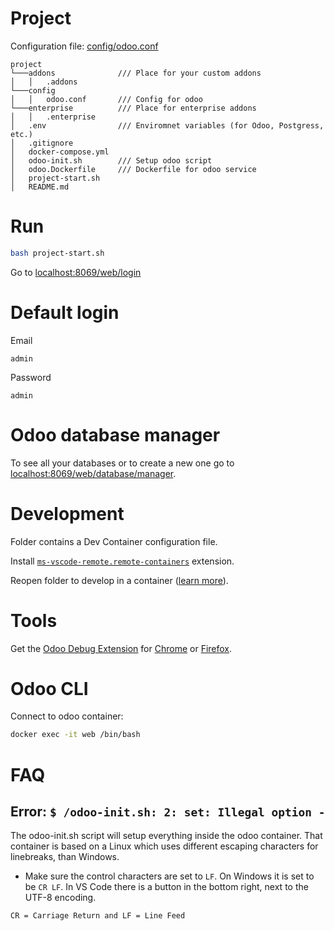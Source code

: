 # Project 

Configuration file: [config/odoo.conf](config/odoo.conf)

```
project
└───addons              /// Place for your custom addons
│   │   .addons
└───config
│   │   odoo.conf       /// Config for odoo
└───enterprise          /// Place for enterprise addons
│   │   .enterprise
│   .env                /// Enviromnet variables (for Odoo, Postgress, etc.)
│   .gitignore
│   docker-compose.yml
│   odoo-init.sh        /// Setup odoo script 
│   odoo.Dockerfile     /// Dockerfile for odoo service
│   project-start.sh
│   README.md
```


# Run

```bash
bash project-start.sh
```

Go to [localhost:8069/web/login](http://localhost:8069/web/login)


# Default login

Email
```
admin
```

Password
```
admin
```

# Odoo database manager

To see all your databases or to create a new one go to [localhost:8069/web/database/manager](http://localhost:8069/web/database/manager).


# Development

Folder contains a Dev Container configuration file. 

Install [```ms-vscode-remote.remote-containers```](https://marketplace.visualstudio.com/items?itemName=ms-vscode-remote.remote-containers) extension.

Reopen folder to develop in a container ([learn more](https://aka.ms/vscode-remote/docker)).


# Tools

Get the [Odoo Debug Extension](https://github.com/droggol/OdooDebug) for [Chrome](https://chrome.google.com/webstore/detail/odoo-debug/hmdmhilocobgohohpdpolmibjklfgkbi) or [Firefox](https://addons.mozilla.org/en-US/firefox/addon/odoo-debug/).


# Odoo CLI

Connect to odoo container:

```bash
docker exec -it web /bin/bash
```

# FAQ

## Error: ```$ /odoo-init.sh: 2: set: Illegal option - ```
The odoo-init.sh script will setup everything inside the odoo container. That container is based on a Linux which uses different escaping characters for linebreaks, than Windows.

- Make sure the control characters are set to ```LF```. On Windows it is set to be ```CR LF```. In VS Code there is a button in the bottom right, next to the UTF-8 encoding.

```CR = Carriage Return and LF = Line Feed```